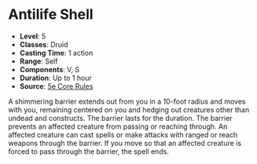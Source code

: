 # Antilife Shell

- **Level**: 5
- **Classes**: Druid
- **Casting Time**: 1 action
- **Range**: Self
- **Components**: V, S
- **Duration**: Up to 1 hour
- **Source**: [5e Core Rules](http://dnd.wizards.com/articles/features/systems-reference-document-srd)

A shimmering barrier extends out from you in a 10-foot radius and moves with you, remaining centered on you and hedging out creatures other than undead and constructs. The barrier lasts for the duration. The barrier prevents an affected creature from passing or reaching through. An affected creature can cast spells or make attacks with ranged or reach weapons through the barrier. If you move so that an affected creature is forced to pass through the barrier, the spell ends.

